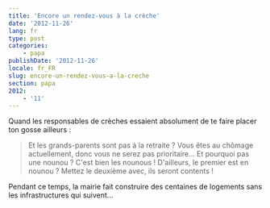 ```yaml
---
title: 'Encore un rendez-vous à la crèche'
date: '2012-11-26'
lang: fr
type: post
categories:
    - papa
publishDate: '2012-11-26'
locale: fr_FR
slug: encore-un-rendez-vous-a-la-creche
section: papa
2012:
    - '11'
---
```


Quand les responsables de crèches essaient absolument de te faire placer ton gosse ailleurs :

> Et les grands-parents sont pas à la retraite ? Vous êtes au chômage actuellement, donc vous ne serez pas prioritaire... Et pourquoi pas une nounou ? C'est bien les nounous ! D'ailleurs, le premier est en nounou ? Mettez le deuxième avec, ils seront contents !

Pendant ce temps, la mairie fait construire des centaines de logements sans les infrastructures qui suivent...
